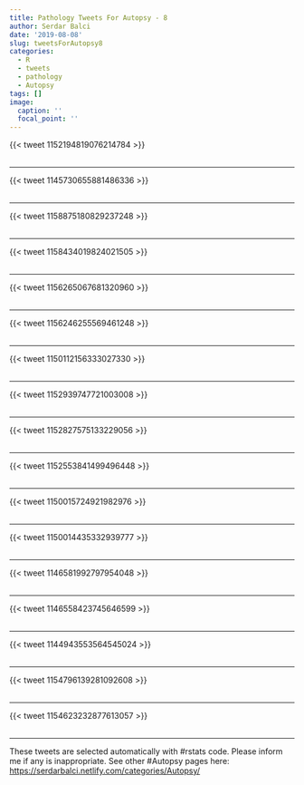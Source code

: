 ```yaml
---
title: Pathology Tweets For Autopsy - 8
author: Serdar Balci
date: '2019-08-08'
slug: tweetsForAutopsy8
categories:
  - R
  - tweets
  - pathology
  - Autopsy
tags: []
image:
  caption: ''
  focal_point: ''
---
```



{{< tweet 1152194819076214784 >}}
<br>
<br>
<hr>
{{< tweet 1145730655881486336 >}}
<br>
<br>
<hr>
{{< tweet 1158875180829237248 >}}
<br>
<br>
<hr>
{{< tweet 1158434019824021505 >}}
<br>
<br>
<hr>
{{< tweet 1156265067681320960 >}}
<br>
<br>
<hr>
{{< tweet 1156246255569461248 >}}
<br>
<br>
<hr>
{{< tweet 1150112156333027330 >}}
<br>
<br>
<hr>
{{< tweet 1152939747721003008 >}}
<br>
<br>
<hr>
{{< tweet 1152827575133229056 >}}
<br>
<br>
<hr>
{{< tweet 1152553841499496448 >}}
<br>
<br>
<hr>
{{< tweet 1150015724921982976 >}}
<br>
<br>
<hr>
{{< tweet 1150014435332939777 >}}
<br>
<br>
<hr>
{{< tweet 1146581992797954048 >}}
<br>
<br>
<hr>
{{< tweet 1146558423745646599 >}}
<br>
<br>
<hr>
{{< tweet 1144943553564545024 >}}
<br>
<br>
<hr>
{{< tweet 1154796139281092608 >}}
<br>
<br>
<hr>
{{< tweet 1154623232877613057 >}}
<br>
<br>
<hr>


These tweets are selected automatically with #rstats code. Please inform me if any is inappropriate.
See other #Autopsy pages here: https://serdarbalci.netlify.com/categories/Autopsy/
